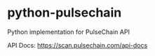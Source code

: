 # python-pulsechain
Python implementation for PulseChain API

API Docs: https://scan.pulsechain.com/api-docs

